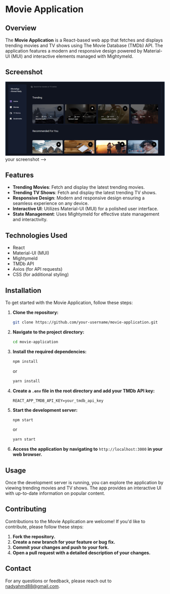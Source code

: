 # Movie Application

## Overview

The **Movie Application** is a React-based web app that fetches and displays trending movies and TV shows using The Movie Database (TMDb) API. The application features a modern and responsive design powered by Material-UI (MUI) and interactive elements managed with Mightymeld.

## Screenshot

![Movie Application Screenshot](./src/assets/images/Screenshot.png) your screenshot -->

## Features

- **Trending Movies**: Fetch and display the latest trending movies.
- **Trending TV Shows**: Fetch and display the latest trending TV shows.
- **Responsive Design**: Modern and responsive design ensuring a seamless experience on any device.
- **Interactive UI**: Utilizes Material-UI (MUI) for a polished user interface.
- **State Management**: Uses Mightymeld for effective state management and interactivity.

## Technologies Used

- React
- Material-UI (MUI)
- Mightymeld
- TMDb API
- Axios (for API requests)
- CSS (for additional styling)

## Installation

To get started with the Movie Application, follow these steps:

1. **Clone the repository:**
    ```bash
    git clone https://github.com/your-username/movie-application.git
    ```

2. **Navigate to the project directory:**
    ```bash
    cd movie-application
    ```

3. **Install the required dependencies:**
    ```bash
    npm install
    ```
    or
    ```bash
    yarn install
    ```

4. **Create a `.env` file in the root directory and add your TMDb API key:**
    ```plaintext
    REACT_APP_TMDB_API_KEY=your_tmdb_api_key
    ```

5. **Start the development server:**
    ```bash
    npm start
    ```
    or
    ```bash
    yarn start
    ```

6. **Access the application by navigating to** `http://localhost:3000` **in your web browser.**

## Usage

Once the development server is running, you can explore the application by viewing trending movies and TV shows. The app provides an interactive UI with up-to-date information on popular content.

## Contributing

Contributions to the Movie Application are welcome! If you'd like to contribute, please follow these steps:

1. **Fork the repository.**
2. **Create a new branch for your feature or bug fix.**
3. **Commit your changes and push to your fork.**
4. **Open a pull request with a detailed description of your changes.**

## Contact

For any questions or feedback, please reach out to [nadyahmd88@gmail.com](mailto:nadyahmd88@gmail.com).


